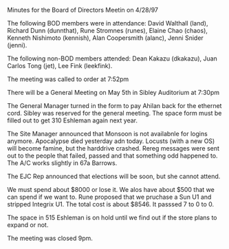 Minutes for the Board of Directors Meetin on 4/28/97

The following BOD members were in attendance: David Walthall (land), Richard 
Dunn (dunnthat), Rune Stromnes (runes), Elaine Chao (chaos), Kenneth Nishimoto 
(kennish), Alan Coopersmith (alanc), Jenni Snider (jenni).

The following non-BOD members attended:  Dean Kakazu (dkakazu), Juan Carlos 
Tong (jet), Lee Fink (leekfink).

The meeting was called to order at 7:52pm

There will be a General Meeting on May 5th in Sibley Auditorium at 7:30pm

The General Manager turned in the form to pay Ahilan back for the ethernet
cord.  Sibley was reserved for the general meeting.  The space form must be 
filled out to get 310 Eshleman again next year.

The Site Manager announced that Monsoon is not availabnle for logins anymore.
Apocalypse died yesterday adn today.  Locusts (with a new OS) will become 
famine, but the harddrive crashed.  Rereg messages were sent out to the
people that failed, passed and that something odd happened to.  The A/C
works slightly in 67a Barrows.

The EJC Rep announced that elections will be soon, but she cannot attend.

We must spend about $8000 or lose it.  We alos have about $500 that we can 
spend if we want to.  Rune proposed that we pruchase a Sun U1 and stripped 
Integrix U1.  The total cost is about $8546.  It passsed 7 to 0 to 0.

The space in 515 Eshleman is on hold until we find out if the store plans
to expand or not.

The meeting was closed 9pm.